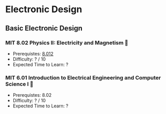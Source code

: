 # Electronic Design
## Basic Electronic Design

### MIT 8.02 Physics II: Electricity and Magnetism 🎯
- Prerequistes: [8.012](https://ocw.mit.edu/courses/8-012-physics-i-classical-mechanics-fall-2008/)
- Difficulty: ? / 10
- Expected Time to Learn: ?

### MIT 6.01 Introduction to Electrical Engineering and Computer Science I 🎯
- Prerequistes: 8.02
- Difficulty: ? / 10
- Expected Time to Learn: ?
